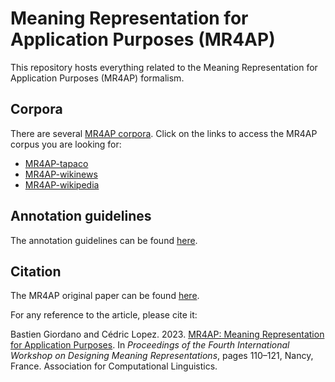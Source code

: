 Meaning Representation for Application Purposes (MR4AP)
=======================================================

This repository hosts everything related to the Meaning Representation for Application Purposes (MR4AP) formalism.

## Corpora

There are several [MR4AP corpora](corpora). Click on the links to access the MR4AP corpus you are looking for:
* [MR4AP-tapaco](corpora/MR4AP-tapaco)
* [MR4AP-wikinews](MR4AP-wikinews)
* [MR4AP-wikipedia](corpora/MR4AP-wikipedia)

## Annotation guidelines

The annotation guidelines can be found [here](guidelines/guidelines.md).

## Citation

The MR4AP original paper can be found [here](paper/mr4ap_giordano_lopez_dmr2023.pdf).  

For any reference to the article, please cite it:

Bastien Giordano and Cédric Lopez. 2023. 
[MR4AP: Meaning Representation for Application Purposes](https://aclanthology.org/2023.dmr-1.11). 
In *Proceedings of the Fourth International Workshop on Designing Meaning Representations*, pages 110–121, 
Nancy, France. Association for Computational Linguistics.
